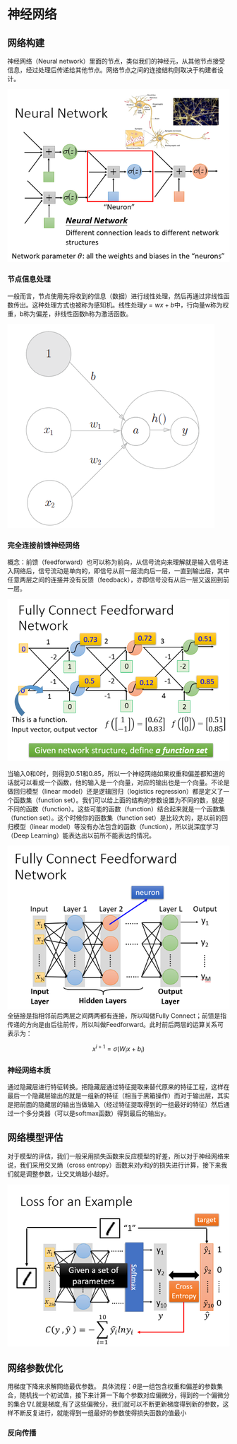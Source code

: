 # 神经网络

## 网络构建

神经网络（Neural network）里面的节点，类似我们的神经元，从其他节点接受信息，经过处理后传递给其他节点。网络节点之间的连接结构则取决于构建者设计。

![神经网络节点](nerve.png)

### 节点信息处理

一般而言，节点使用先将收到的信息（数据）进行线性处理，然后再通过非线性函数传出。这种处理方式也被称为感知机。线性处理$y = w x + b$中，行向量w称为权重，b称为偏差，非线性函数h称为激活函数。

![感知机](感知机.png)

### 完全连接前馈神经网络

概念：前馈（feedforward）也可以称为前向，从信号流向来理解就是输入信号进入网络后，信号流动是单向的，即信号从前一层流向后一层，一直到输出层，其中任意两层之间的连接并没有反馈（feedback），亦即信号没有从后一层又返回到前一层。

![前馈神经网络](ForwardNetwork.png)

当输入0和0时，则得到0.51和0.85，所以一个神经网络如果权重和偏差都知道的话就可以看成一个函数，他的输入是一个向量，对应的输出也是一个向量。不论是做回归模型（linear model）还是逻辑回归（logistics regression）都是定义了一个函数集（function set）。我们可以给上面的结构的参数设置为不同的数，就是不同的函数（function）。这些可能的函数（function）结合起来就是一个函数集（function set）。这个时候你的函数集（function set）是比较大的，是以前的回归模型（linear model）等没有办法包含的函数（function），所以说深度学习（Deep Learning）能表达出以前所不能表达的情况。

![完全连接前馈神经网络](fullConnect.png)
全链接是指相邻前后两层之间两两都有连接，所以叫做Fully Connect；前馈是指传递的方向是由后往前传，所以叫做Feedforward。此时前后两层的运算关系可表示为：

$$ x^{i+1}=\sigma(W_i x + b_i) $$

### 神经网络本质

通过隐藏层进行特征转换。把隐藏层通过特征提取来替代原来的特征工程，这样在最后一个隐藏层输出的就是一组新的特征（相当于黑箱操作）而对于输出层，其实是把前面的隐藏层的输出当做输入（经过特征提取得到的一组最好的特征）然后通过一个多分类器（可以是softmax函数）得到最后的输出y。

## 网络模型评估

对于模型的评估，我们一般采用损失函数来反应模型的好差，所以对于神经网络来说，我们采用交叉熵（cross entropy）函数来对$y$和$\hat{y}​$的损失进行计算，接下来我们就是调整参数，让交叉熵越小越好。

![交叉熵](交叉熵.png)

## 网络参数优化

用梯度下降来求解网络最优参数。
具体流程：$\theta$是一组包含权重和偏差的参数集合，随机找一个初试值，接下来计算一下每个参数对应偏微分，得到的一个偏微分的集合$\nabla{L}$就是梯度,有了这些偏微分，我们就可以不断更新梯度得到新的参数，这样不断反复进行，就能得到一组最好的参数使得损失函数的值最小

### 反向传播
